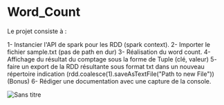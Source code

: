 # Word_Count

Le projet consiste à :

 1- Instancier l'API de spark pour les RDD (spark context). 
  2- Importer le fichier sample.txt (pas de path en dur)
  3- Réalisation  du word count.
  4- Affichage du résultat du comptage sous la forme de Tuple (clé, valeur) 
  5- faire un export de la RDD résultante sous format txt dans un nouveau répertoire indication (rdd.coalesce(1).saveAsTextFile("Path to new File")) 
  (Bonus) 6- Rédiger une documentation avec une capture de la console.




![Sans titre](https://user-images.githubusercontent.com/71505484/101960495-da4f4d80-3c07-11eb-8a66-6c97d4910743.png)
